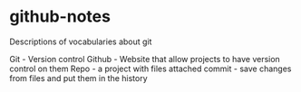 # github-notes
Descriptions of vocabularies about git

Git - Version control
Github - Website that allow projects to have version control on them
Repo - a project with files attached 
commit - save changes from files and put them in the history
